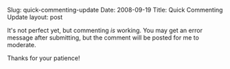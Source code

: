 Slug: quick-commenting-update
Date: 2008-09-19
Title: Quick Commenting Update
layout: post

It&#39;s not perfect yet, but commenting *is* working. You may get an error message after submitting, but the comment will be posted for me to moderate.

Thanks for your patience!
